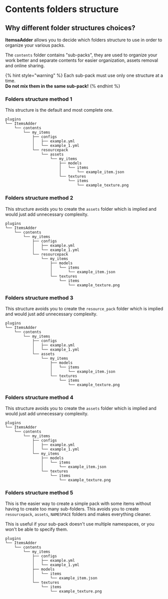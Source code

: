 # Contents folders structure

## Why different folder structures choices?

**ItemsaAdder** allows you to decide which folders structure to use in order to organize your various packs.

The `contents` folder contains "sub-packs", they are used to organize your work better and separate contents for easier organization, assets removal and online sharing.

{% hint style="warning" %}
Each sub-pack must use only one structure at a time.\
**Do not mix them in the same sub-pack!**
{% endhint %}

### Folders structure method 1

This structure is the default and most complete one.

```
plugins
└── ItemsAdder
    └── contents
        └── my_items
            ├── configs
            │   ├── example.yml
            │   └── example_1.yml
            └── resourcepack
                └── assets
                    └── my_items
                        ├── models
                        │   └── items
                        │       └── example_item.json
                        └── textures
                            └── items
                                └── example_texture.png
```

### Folders structure method 2

This structure avoids you to create the `assets` folder which is implied and would just add unnecessary complexity.

```
plugins
└── ItemsAdder
    └── contents
        └── my_items
            ├── configs
            │   ├── example.yml
            │   └── example_1.yml
            └── resourcepack
                └── my_items
                    ├── models
                    │   └── items
                    │       └── example_item.json
                    └── textures
                        └── items
                            └── example_texture.png
```

### Folders structure method 3

This structure avoids you to create the `resource_pack` folder which is implied and would just add unnecessary complexity.

```
plugins
└── ItemsAdder
    └── contents
        └── my_items
            ├── configs
            │   ├── example.yml
            │   └── example_1.yml
            └── assets
                └── my_items
                    ├── models
                    │   └── items
                    │       └── example_item.json
                    └── textures
                        └── items
                            └── example_texture.png
```

### Folders structure method 4

This structure avoids you to create the `assets` folder which is implied and would just add unnecessary complexity.

```
plugins
└── ItemsAdder
    └── contents
        └── my_items
            ├── configs
            │   ├── example.yml
            │   └── example_1.yml
            └── my_items
                ├── models
                │   └── items
                │       └── example_item.json
                └── textures
                    └── items
                        └── example_texture.png
```

### Folders structure method 5

This is the easier way to create a simple pack with some items without having to create too many sub-folders. This avoids you to create `resourcepack`, `assets`, `NAMESPACE` folders and makes everything cleaner.

This is useful if your sub-pack doesn't use multiple namespaces, or you won't be able to specify them.

```
plugins
└── ItemsAdder
    └── contents
        └── my_items
            ├── configs
            │   ├── example.yml
            │   └── example_1.yml
            ├── models
            │   └── items
            │       └── example_item.json
            └── textures
                └── items
                    └── example_texture.png
```
